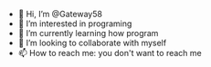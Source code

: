 - 👋 Hi, I’m @Gateway58
- 👀 I’m interested in programing
- 🌱 I’m currently learning how program
- 💞️ I’m looking to collaborate with myself
- 📫 How to reach me: you don't want to reach me

<!---
Gateway58/Gateway58 is a ✨ special ✨ repository because its `README.md` (this file) appears on your GitHub profile.
You can click the Preview link to take a look at your changes.
--->

